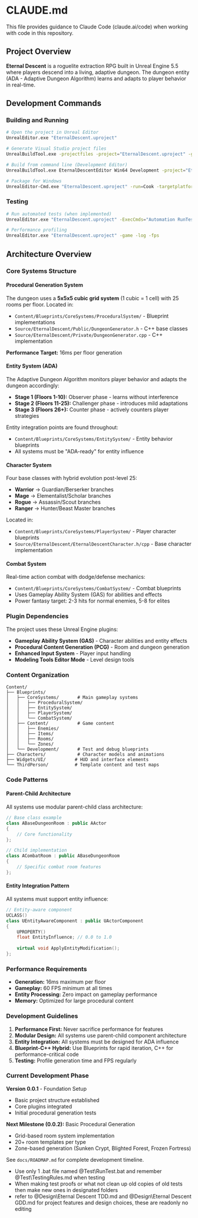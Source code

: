 # CLAUDE.md

This file provides guidance to Claude Code (claude.ai/code) when working with code in this repository.

## Project Overview

**Eternal Descent** is a roguelite extraction RPG built in Unreal Engine 5.5 where players descend into a living, adaptive dungeon. The dungeon entity (ADA - Adaptive Dungeon Algorithm) learns and adapts to player behavior in real-time.

## Development Commands

### Building and Running
```bash
# Open the project in Unreal Editor
UnrealEditor.exe "EternalDescent.uproject"

# Generate Visual Studio project files
UnrealBuildTool.exe -projectfiles -project="EternalDescent.uproject" -game -rocket -progress

# Build from command line (Development Editor)
UnrealBuildTool.exe EternalDescentEditor Win64 Development -project="EternalDescent.uproject"

# Package for Windows
UnrealEditor-Cmd.exe "EternalDescent.uproject" -run=Cook -targetplatform=Windows
```

### Testing
```bash
# Run automated tests (when implemented)
UnrealEditor.exe "EternalDescent.uproject" -ExecCmds="Automation RunTests"

# Performance profiling
UnrealEditor.exe "EternalDescent.uproject" -game -log -fps
```

## Architecture Overview

### Core Systems Structure

#### Procedural Generation System
The dungeon uses a **5x5x5 cubic grid system** (1 cubic = 1 cell) with 25 rooms per floor. Located in:
- `Content/Blueprints/CoreSystems/ProceduralSystem/` - Blueprint implementations
- `Source/EternalDescent/Public/DungeonGenerator.h` - C++ base classes
- `Source/EternalDescent/Private/DungeonGenerator.cpp` - C++ implementation

**Performance Target:** 16ms per floor generation

#### Entity System (ADA)
The Adaptive Dungeon Algorithm monitors player behavior and adapts the dungeon accordingly:
- **Stage 1 (Floors 1-10):** Observer phase - learns without interference
- **Stage 2 (Floors 11-25):** Challenger phase - introduces mild adaptations
- **Stage 3 (Floors 26+):** Counter phase - actively counters player strategies

Entity integration points are found throughout:
- `Content/Blueprints/CoreSystems/EntitySystem/` - Entity behavior blueprints
- All systems must be "ADA-ready" for entity influence

#### Character System
Four base classes with hybrid evolution post-level 25:
- **Warrior** → Guardian/Berserker branches
- **Mage** → Elementalist/Scholar branches  
- **Rogue** → Assassin/Scout branches
- **Ranger** → Hunter/Beast Master branches

Located in:
- `Content/Blueprints/CoreSystems/PlayerSystem/` - Player character blueprints
- `Source/EternalDescent/EternalDescentCharacter.h/cpp` - Base character implementation

#### Combat System
Real-time action combat with dodge/defense mechanics:
- `Content/Blueprints/CoreSystems/CombatSystem/` - Combat blueprints
- Uses Gameplay Ability System (GAS) for abilities and effects
- Power fantasy target: 2-3 hits for normal enemies, 5-8 for elites

### Plugin Dependencies

The project uses these Unreal Engine plugins:
- **Gameplay Ability System (GAS)** - Character abilities and entity effects
- **Procedural Content Generation (PCG)** - Room and dungeon generation
- **Enhanced Input System** - Player input handling
- **Modeling Tools Editor Mode** - Level design tools

### Content Organization

```
Content/
├── Blueprints/
│   ├── CoreSystems/       # Main gameplay systems
│   │   ├── ProceduralSystem/
│   │   ├── EntitySystem/
│   │   ├── PlayerSystem/
│   │   └── CombatSystem/
│   ├── Content/           # Game content
│   │   ├── Enemies/
│   │   ├── Items/
│   │   ├── Rooms/
│   │   └── Zones/
│   └── Development/       # Test and debug blueprints
├── Characters/            # Character models and animations
├── Widgets/UI/           # HUD and interface elements
└── ThirdPerson/          # Template content and test maps
```

### Code Patterns

#### Parent-Child Architecture
All systems use modular parent-child class architecture:
```cpp
// Base class example
class ABaseDungeonRoom : public AActor
{
    // Core functionality
};

// Child implementation
class ACombatRoom : public ABaseDungeonRoom
{
    // Specific combat room features
};
```

#### Entity Integration Pattern
All systems must support entity influence:
```cpp
// Entity-aware component
UCLASS()
class UEntityAwareComponent : public UActorComponent
{
    UPROPERTY()
    float EntityInfluence; // 0.0 to 1.0
    
    virtual void ApplyEntityModification();
};
```

### Performance Requirements

- **Generation:** 16ms maximum per floor
- **Gameplay:** 60 FPS minimum at all times
- **Entity Processing:** Zero impact on gameplay performance
- **Memory:** Optimized for large procedural content

### Development Guidelines

1. **Performance First:** Never sacrifice performance for features
2. **Modular Design:** All systems use parent-child component architecture
3. **Entity Integration:** All systems must be designed for ADA influence
4. **Blueprint-C++ Hybrid:** Use Blueprints for rapid iteration, C++ for performance-critical code
5. **Testing:** Profile generation time and FPS regularly

### Current Development Phase

**Version 0.0.1** - Foundation Setup
- Basic project structure established
- Core plugins integrated
- Initial procedural generation tests

**Next Milestone (0.0.2):** Basic Procedural Generation
- Grid-based room system implementation
- 20+ room templates per type
- Zone-based generation (Sunken Crypt, Blighted Forest, Frozen Fortress)

See `docs/ROADMAP.md` for complete development timeline.
- Use only 1 .bat file named @Test\RunTest.bat and remember @Test\TestingRules.md when testing
- When making test proofs or what not clean up old copies of old tests then make new ones in designated folders
- refer to @Design\Eternal Descent TDD.md and @Design\Eternal Descent GDD.md for project features and design choices, these are readonly no editing
